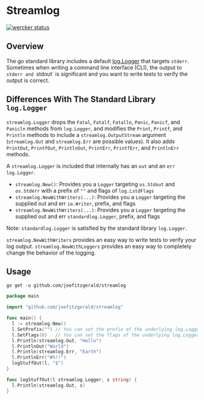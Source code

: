 # Streamlog

[![wercker status](https://app.wercker.com/status/3c161febd57a5afe98400a45214b02d2/m "wercker status")](https://app.wercker.com/project/bykey/3c161febd57a5afe98400a45214b02d2)

## Overview

The go standard library includes a default
[log.Logger](http://golang.org/pkg/log/#Logger) that targets `stderr`. Sometimes
when writing a command line interface (CLI), the output to `stderr and `stdout`
is significant and you want to write tests to verify the output is correct.

## Differences With The Standard Library `log.Logger`

`streamlog.Logger` drops the `Fatal`, `Fatalf`, `Fatalln`, `Panic`, `Panicf`,
and `Panicln` methods from `log.Logger`, and modifies the `Print`, `Printf`, and
`Println` methods to include a `streamlog.OutputStream` argument (`streamlog.Out`
and `streamlog.Err` are possible values). It also adds `PrintOut`, `PrintfOut`,
`PrintlnOut`, `PrintErr`, `PrintfErr`, and `PrintlnErr` methods.

A `streamlog.Logger` is included that internally has an `out` and an
`err` `log.Logger`.

* `streamlog.New()`: Provides you a `Logger` targeting `os.Stdout` and `os.Stderr`
  with a prefix of `""` and flags of `log.LstdFlags`
* `streamlog.NewWithWriters(...)`: Provides you a `Logger` targeting the supplied
  out and err `io.Writer`, prefix, and flags
* `streamlog.NewWithWriters(...)`: Provides you a `Logger` targeting the supplied
  out and err `standardlog.Logger`, prefix, and flags

Note: `standardlog.Logger` is satisfied by the standard library `log.Logger`.

`streamlog.NewWithWriters` provides an easy way to write tests to verify your
log output. `streamlog.NewWithLoggers` provides an easy way to completely change
the behavior of the logging.

## Usage

`go get -u github.com/joefitzgerald/streamlog`

```go
package main

import "github.com/joefitzgerald/streamlog"

func main() {
  l := streamlog.New()
  l.SetPrefix("") // You can set the prefix of the underlying log.Loggers
  l.SetFlags(0)   // You can set the flags of the underlying log.Loggers
  l.Println(streamlog.Out, "Hello")
  l.PrintlnOut("World")
  l.Println(streamlog.Err, "Earth")
  l.PrintlnErr("#%!!")
  logStuffOut(l, "$")
}

func logStuffOut(l streamlog.Logger, s string) {
  l.Println(streamlog.Out, s)
}
```
